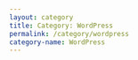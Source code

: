 ```yaml
---
layout: category
title: Category: WordPress
permalink: /category/wordpress
category-name: WordPress
---
```

